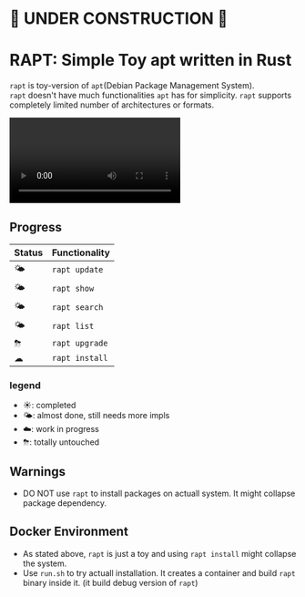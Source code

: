 # 🚧 UNDER CONSTRUCTION 🚧
  
# RAPT: Simple Toy apt written in Rust
`rapt` is toy-version of `apt`(Debian Package Management System).  
`rapt` doesn't have much functionalities `apt` has for simplicity. `rapt` supports completely limited number of architectures or formats.
  
![rapt-update](img/rapt-install.mp4)

## Progress
| Status | Functionality |
| ------------- | ------------- |
| 🌤 | `rapt update` |
| 🌤 | `rapt show` |
| 🌤 | `rapt search` |
| 🌤 | `rapt list` |
| ⛈ | `rapt upgrade` |
| ☁ | `rapt install` |
  
### legend
- ☀️: completed
- 🌤: almost done, still needs more impls 
- ☁️: work in progress
- ⛈: totally untouched

  

## Warnings
- DO NOT use `rapt` to install packages on actuall system. It might collapse package dependency.

## Docker Environment
- As stated above, `rapt` is just a toy and using `rapt install` might collapse the system.
- Use `run.sh` to try actuall installation. It creates a container and build `rapt` binary inside it. (it build debug version of `rapt`)